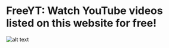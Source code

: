 # FreeYT: Watch YouTube videos listed on this website for free!
![alt text]([https://github.com/j-r5784/freeyt/blob/main/res/freeyt-logo.png?raw=true])
